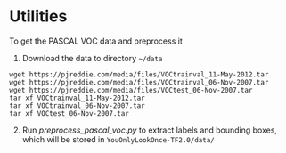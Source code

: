 # Utilities

To get the PASCAL VOC data and preprocess it

1. Download the data to directory `~/data`
```
wget https://pjreddie.com/media/files/VOCtrainval_11-May-2012.tar
wget https://pjreddie.com/media/files/VOCtrainval_06-Nov-2007.tar
wget https://pjreddie.com/media/files/VOCtest_06-Nov-2007.tar
tar xf VOCtrainval_11-May-2012.tar
tar xf VOCtrainval_06-Nov-2007.tar
tar xf VOCtest_06-Nov-2007.tar 
```

2. Run *preprocess_pascal_voc.py* to extract labels and bounding boxes, which will be stored in 
`YouOnlyLookOnce-TF2.0/data/`
